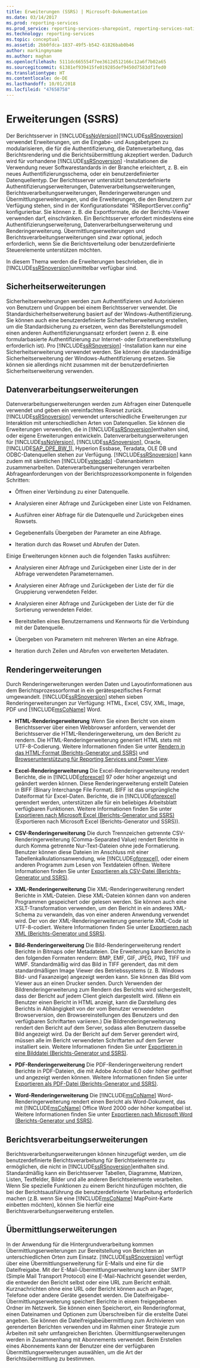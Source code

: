 ```yaml
---
title: Erweiterungen (SSRS) | Microsoft-Dokumentation
ms.date: 03/14/2017
ms.prod: reporting-services
ms.prod_service: reporting-services-sharepoint, reporting-services-native
ms.technology: reporting-services
ms.topic: conceptual
ms.assetid: 2bb0fdca-1837-49f5-b542-61826bab0b46
author: markingmyname
ms.author: maghan
ms.openlocfilehash: 5111dc665554f7ee3612d512166c12a6f7b02a65
ms.sourcegitcommit: 61381ef939415fe019285def9450d7583df1fed0
ms.translationtype: HT
ms.contentlocale: de-DE
ms.lasthandoff: 10/01/2018
ms.locfileid: "47658758"
---
```

# <a name="extensions-ssrs"></a>Erweiterungen (SSRS)
  Der Berichtsserver in [!INCLUDE[ssNoVersion](../includes/ssnoversion-md.md)][!INCLUDE[ssRSnoversion](../includes/ssrsnoversion-md.md)] verwendet Erweiterungen, um die Eingabe- und Ausgabetypen zu modularisieren, die für die Authentifizierung, die Datenverarbeitung, das Berichtsrendering und die Berichtsübermittlung akzeptiert werden. Dadurch wird für vorhandene [!INCLUDE[ssRSnoversion](../includes/ssrsnoversion-md.md)] -Installationen die Verwendung neuer Softwarestandards in der Branche erleichtert, z. B. ein neues Authentifizierungsschema, oder ein benutzerdefinierter Datenquellentyp. Der Berichtsserver unterstützt benutzerdefinierte Authentifizierungserweiterungen, Datenverarbeitungserweiterungen, Berichtsverarbeitungserweiterungen, Renderingerweiterungen und Übermittlungserweiterungen, und die Erweiterungen, die den Benutzern zur Verfügung stehen, sind in der Konfigurationsdatei "RSReportServer.config" konfigurierbar. Sie können z. B. die Exportformate, die der Berichts-Viewer verwenden darf, einschränken. Ein Berichtsserver erfordert mindestens eine Authentifizierungserweiterung, Datenverarbeitungserweiterung und Renderingerweiterung. Übermittlungserweiterungen und Berichtsverarbeitungserweiterungen sind zwar optional, jedoch erforderlich, wenn Sie die Berichtsverteilung oder benutzerdefinierte Steuerelemente unterstützen möchten.  
  
 In diesem Thema werden die Erweiterungen beschrieben, die in [!INCLUDE[ssRSnoversion](../includes/ssrsnoversion-md.md)]unmittelbar verfügbar sind.  
  
## <a name="security-extensions"></a>Sicherheitserweiterungen  
 Sicherheitserweiterungen werden zum Authentifizieren und Autorisieren von Benutzern und Gruppen bei einem Berichtsserver verwendet. Die Standardsicherheitserweiterung basiert auf der Windows-Authentifizierung. Sie können auch eine benutzerdefinierte Sicherheitserweiterung erstellen, um die Standardsicherung zu ersetzen, wenn das Bereitstellungsmodell einen anderen Authentifizierungsansatz erfordert (wenn z. B. eine formularbasierte Authentifizierung zur Internet- oder Extranetbereitstellung erforderlich ist). Pro [!INCLUDE[ssRSnoversion](../includes/ssrsnoversion-md.md)] -Installation kann nur eine Sicherheitserweiterung verwendet werden. Sie können die standardmäßige Sicherheitserweiterung der Windows-Authentifizierung ersetzen. Sie können sie allerdings nicht zusammen mit der benutzerdefinierten Sicherheitserweiterung verwenden.  
  
## <a name="data-processing-extensions"></a>Datenverarbeitungserweiterungen  
 Datenverarbeitungserweiterungen werden zum Abfragen einer Datenquelle verwendet und geben ein vereinfachtes Rowset zurück. [!INCLUDE[ssRSnoversion](../includes/ssrsnoversion-md.md)] verwendet unterschiedliche Erweiterungen zur Interaktion mit unterschiedlichen Arten von Datenquellen. Sie können die Erweiterungen verwenden, die in [!INCLUDE[ssRSnoversion](../includes/ssrsnoversion-md.md)]enthalten sind, oder eigene Erweiterungen entwickeln. Datenverarbeitungserweiterungen für [!INCLUDE[ssNoVersion](../includes/ssnoversion-md.md)], [!INCLUDE[ssASnoversion](../includes/ssasnoversion-md.md)], Oracle, [!INCLUDE[SAP_DPE_BW_1](../includes/sap-dpe-bw-1-md.md)], Hyperion Essbase, Teradata, OLE DB und ODBC-Datenquellen stehen zur Verfügung. [!INCLUDE[ssRSnoversion](../includes/ssrsnoversion-md.md)] kann zudem mit sämtlichen [!INCLUDE[vstecado](../includes/vstecado-md.md)] -Datenanbietern zusammenarbeiten. Datenverarbeitungserweiterungen verarbeiten Abfrageanforderungen von der Berichtsprozessorkomponente in folgenden Schritten:  
  
-   Öffnen einer Verbindung zu einer Datenquelle.  
  
-   Analysieren einer Abfrage und Zurückgeben einer Liste von Feldnamen.  
  
-   Ausführen einer Abfrage für die Datenquelle und Zurückgeben eines Rowsets.  
  
-   Gegebenenfalls Übergeben der Parameter an eine Abfrage.  
  
-   Iteration durch das Rowset und Abrufen der Daten.  
  
 Einige Erweiterungen können auch die folgenden Tasks ausführen:  
  
-   Analysieren einer Abfrage und Zurückgeben einer Liste der in der Abfrage verwendeten Parameternamen.  
  
-   Analysieren einer Abfrage und Zurückgeben der Liste der für die Gruppierung verwendeten Felder.  
  
-   Analysieren einer Abfrage und Zurückgeben der Liste der für die Sortierung verwendeten Felder.  
  
-   Bereitstellen eines Benutzernamens und Kennworts für die Verbindung mit der Datenquelle.  
  
-   Übergeben von Parametern mit mehreren Werten an eine Abfrage.  
  
-   Iteration durch Zeilen und Abrufen von erweiterten Metadaten.  
  
## <a name="rendering-extensions"></a>Renderingerweiterungen  
 Durch Renderingerweiterungen werden Daten und Layoutinformationen aus dem Berichtsprozessorformat in ein gerätespezifisches Format umgewandelt. [!INCLUDE[ssRSnoversion](../includes/ssrsnoversion-md.md)] stehen sieben Renderingerweiterungen zur Verfügung: HTML, Excel, CSV, XML, Image, PDF und [!INCLUDE[msCoName](../includes/msconame-md.md)] Word.  
  
-   **HTML-Renderingerweiterung** Wenn Sie einen Bericht von einem Berichtsserver über einen Webbrowser anfordern, verwendet der Berichtsserver die HTML-Renderingerweiterung, um den Bericht zu rendern. Die HTML-Renderingerweiterung generiert HTML stets mit UTF-8-Codierung. Weitere Informationen finden Sie unter [Rendern in das HTML-Format (Berichts-Generator und SSRS)](../reporting-services/report-builder/rendering-to-html-report-builder-and-ssrs.md) und [Browserunterstützung für Reporting Services und Power View](../reporting-services/browser-support-for-reporting-services-and-power-view.md).  
  
-   **Excel-Renderingerweiterung** Die Excel-Renderingerweiterung rendert Berichte, die in [!INCLUDE[ofprexcel](../includes/ofprexcel-md.md)] 97 oder höher angezeigt und geändert werden können. Diese Renderingerweiterung erstellt Dateien in BIFF (Binary Interchange File Format). BIFF ist das ursprüngliche Dateiformat für Excel-Daten. Berichte, die in [!INCLUDE[ofprexcel](../includes/ofprexcel-md.md)] gerendert werden, unterstützen alle für ein beliebiges Arbeitsblatt verfügbaren Funktionen. Weitere Informationen finden Sie unter [Exportieren nach Microsoft Excel &#40;Berichts-Generator und SSRS&#41;](../reporting-services/report-builder/exporting-to-microsoft-excel-report-builder-and-ssrs.md) (Exportieren nach Microsoft Excel (Berichts-Generator und SSRS)).  
  
-   **CSV-Renderingerweiterung** Die durch Trennzeichen getrennte CSV-Renderingerweiterung (Comma-Separated Value) rendert Berichte in durch Komma getrennte Nur-Text-Dateien ohne jede Formatierung. Benutzer können diese Dateien im Anschluss mit einer Tabellenkalkulationsanwendung, wie [!INCLUDE[ofprexcel](../includes/ofprexcel-md.md)], oder einem anderen Programm zum Lesen von Textdateien öffnen. Weitere Informationen finden Sie unter [Exportieren als CSV-Datei &#40;Berichts-Generator und SSRS&#41;](../reporting-services/report-builder/exporting-to-a-csv-file-report-builder-and-ssrs.md).  
  
-   **XML-Renderingerweiterung** Die XML-Renderingerweiterung rendert Berichte in XML-Dateien. Diese XML-Dateien können dann von anderen Programmen gespeichert oder gelesen werden. Sie können auch eine XSLT-Transformation verwenden, um den Bericht in ein anderes XML-Schema zu verwandeln, das von einer anderen Anwendung verwendet wird. Der von der XML-Renderingerweiterung generierte XML-Code ist UTF-8-codiert. Weitere Informationen finden Sie unter [Exportieren nach XML &#40;Berichts-Generator und SSRS&#41;](../reporting-services/report-builder/exporting-to-xml-report-builder-and-ssrs.md).  
  
-   **Bild-Renderingerweiterung** Die Bild-Renderingerweiterung rendert Berichte in Bitmaps oder Metadateien. Die Erweiterung kann Berichte in den folgenden Formaten rendern: BMP, EMF, GIF, JPEG, PNG, TIFF und WMF. Standardmäßig wird das Bild in TIFF gerendert, das mit dem standardmäßigen Image Viewer des Betriebssystems (z. B. Windows Bild- und Faxanzeige) angezeigt werden kann. Sie können das Bild vom Viewer aus an einen Drucker senden. Durch Verwenden der Bildrenderingerweiterung zum Rendern des Berichts wird sichergestellt, dass der Bericht auf jedem Client gleich dargestellt wird. (Wenn ein Benutzer einen Bericht in HTML anzeigt, kann die Darstellung des Berichts in Abhängigkeit von der vom Benutzer verwendeten Browserversion, den Browsereinstellungen des Benutzers und den verfügbaren Schriftarten variieren.) Die Bildrenderingerweiterung rendert den Bericht auf dem Server, sodass allen Benutzern dasselbe Bild angezeigt wird. Da der Bericht auf dem Server gerendert wird, müssen alle im Bericht verwendeten Schriftarten auf dem Server installiert sein. Weitere Informationen finden Sie unter [Exportieren in eine Bilddatei &#40;Berichts-Generator und SSRS&#41;](../reporting-services/report-builder/exporting-to-an-image-file-report-builder-and-ssrs.md).  
  
-   **PDF-Renderingerweiterung** Die PDF-Renderingerweiterung rendert Berichte in PDF-Dateien, die mit Adobe Acrobat 6.0 oder höher geöffnet und angezeigt werden können. Weitere Informationen finden Sie unter [Exportieren als PDF-Datei &#40;Berichts-Generator und SSRS&#41;](../reporting-services/report-builder/exporting-to-a-pdf-file-report-builder-and-ssrs.md).  
  
-   **Word-Renderingerweiterung** Die [!INCLUDE[msCoName](../includes/msconame-md.md)] Word-Renderingerweiterung rendert einen Bericht als Word-Dokument, das mit [!INCLUDE[msCoName](../includes/msconame-md.md)] Office Word 2000 oder höher kompatibel ist. Weitere Informationen finden Sie unter [Exportieren nach Microsoft Word &#40;Berichts-Generator und SSRS&#41;](../reporting-services/report-builder/exporting-to-microsoft-word-report-builder-and-ssrs.md).  
  
## <a name="report-processing-extensions"></a>Berichtsverarbeitungserweiterungen  
 Berichtsverarbeitungserweiterungen können hinzugefügt werden, um die benutzerdefinierte Berichtsverarbeitung für Berichtselemente zu ermöglichen, die nicht in [!INCLUDE[ssRSnoversion](../includes/ssrsnoversion-md.md)]enthalten sind. Standardmäßig kann ein Berichtsserver Tabellen, Diagramme, Matrizen, Listen, Textfelder, Bilder und alle anderen Berichtselemente verarbeiten. Wenn Sie spezielle Funktionen zu einem Bericht hinzufügen möchten, die bei der Berichtsausführung die benutzerdefinierte Verarbeitung erforderlich machen (z.B. wenn Sie eine [!INCLUDE[msCoName](../includes/msconame-md.md)] MapPoint-Karte einbetten möchten), können Sie hierfür eine Berichtsverarbeitungserweiterung erstellen.  
  
## <a name="delivery-extensions"></a>Übermittlungserweiterungen  
 In der Anwendung für die Hintergrundverarbeitung kommen Übermittlungserweiterungen zur Bereitstellung von Berichten an unterschiedlichen Orten zum Einsatz. [!INCLUDE[ssRSnoversion](../includes/ssrsnoversion-md.md)] verfügt über eine Übermittlungserweiterung für E-Mails und eine für die Dateifreigabe. Mit der E-Mail-Übermittlungserweiterung kann über SMTP (Simple Mail Transport Protocol) eine E-Mail-Nachricht gesendet werden, die entweder den Bericht selbst oder eine URL zum Bericht enthält. Kurznachrichten ohne eine URL oder Bericht können auch an Pager, Telefone oder andere Geräte gesendet werden. Die Dateifreigabe-Übermittlungserweiterung speichert Berichte in einem freigegebenen Ordner im Netzwerk. Sie können einen Speicherort, ein Renderingformat, einen Dateinamen und Optionen zum Überschreiben für die erstellte Datei angeben. Sie können die Dateifreigabeübermittlung zum Archivieren von gerenderten Berichten verwenden und im Rahmen einer Strategie zum Arbeiten mit sehr umfangreichen Berichten. Übermittlungserweiterungen werden in Zusammenhang mit Abonnements verwendet. Beim Erstellen eines Abonnements kann der Benutzer eine der verfügbaren Übermittlungserweiterungen auswählen, um die Art der Berichtsübermittlung zu bestimmen.  
  
  
